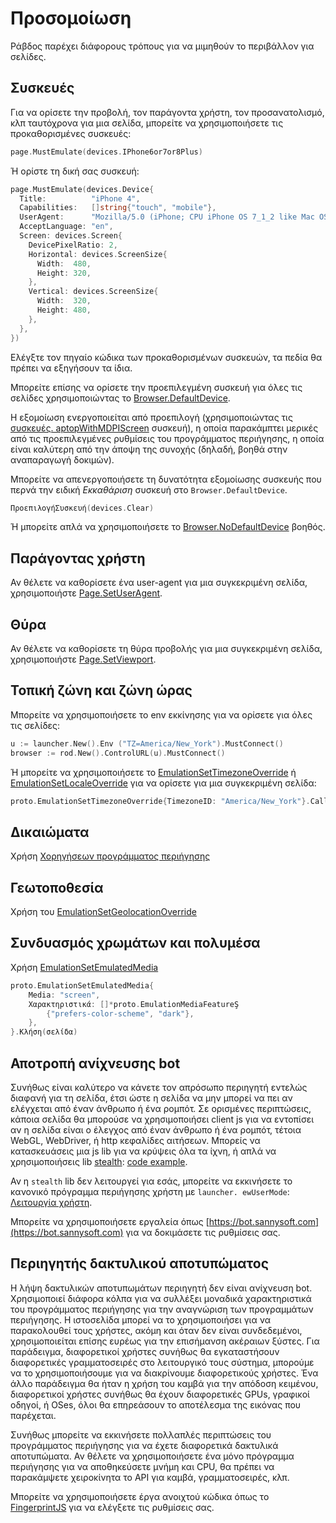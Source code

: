 # Προσομοίωση

Ράβδος παρέχει διάφορους τρόπους για να μιμηθούν το περιβάλλον για σελίδες.

## Συσκευές

Για να ορίσετε την προβολή, τον παράγοντα χρήστη, τον προσανατολισμό, κλπ ταυτόχρονα για μια σελίδα, μπορείτε να χρησιμοποιήσετε τις προκαθορισμένες συσκευές:

```go
page.MustEmulate(devices.IPhone6or7or8Plus)
```

Ή ορίστε τη δική σας συσκευή:

```go
page.MustEmulate(devices.Device{
  Title:          "iPhone 4",
  Capabilities:   []string{"touch", "mobile"},
  UserAgent:      "Mozilla/5.0 (iPhone; CPU iPhone OS 7_1_2 like Mac OS X)",
  AcceptLanguage: "en",
  Screen: devices.Screen{
    DevicePixelRatio: 2,
    Horizontal: devices.ScreenSize{
      Width:  480,
      Height: 320,
    },
    Vertical: devices.ScreenSize{
      Width:  320,
      Height: 480,
    },
  },
})
```

Ελέγξτε τον πηγαίο κώδικα των προκαθορισμένων συσκευών, τα πεδία θα πρέπει να εξηγήσουν τα ίδια.

Μπορείτε επίσης να ορίσετε την προεπιλεγμένη συσκευή για όλες τις σελίδες χρησιμοποιώντας το [Browser.DefaultDevice](https://pkg.go.dev/github.com/go-rod/rod#Browser.DefaultDevice).

Η εξομοίωση ενεργοποιείται από προεπιλογή (χρησιμοποιώντας τις [συσκευές. aptopWithMDPIScreen](https://github.com/go-rod/rod/blob/bc44c39c9b4352c15d00bef6f6a1071205d2c388/lib/devices/list.go#L616) συσκευή), η οποία παρακάμπτει μερικές από τις προεπιλεγμένες ρυθμίσεις του προγράμματος περιήγησης, η οποία είναι καλύτερη από την άποψη της συνοχής (δηλαδή, βοηθά στην αναπαραγωγή δοκιμών).

Μπορείτε να απενεργοποιήσετε τη δυνατότητα εξομοίωσης συσκευής που περνά την ειδική _Εκκαθάριση_ συσκευή στο `Browser.DefaultDevice`.

```go
ΠροεπιλογήΣυσκευή(devices.Clear)
```

Ή μπορείτε απλά να χρησιμοποιήσετε το [Browser.NoDefaultDevice](https://pkg.go.dev/github.com/go-rod/rod#Browser.NoDefaultDevice) βοηθός.

## Παράγοντας χρήστη

Αν θέλετε να καθορίσετε ένα user-agent για μια συγκεκριμένη σελίδα, χρησιμοποιήστε [Page.SetUserAgent](https://pkg.go.dev/github.com/go-rod/rod#Page.SetUserAgent).

## Θύρα

Αν θέλετε να καθορίσετε τη θύρα προβολής για μια συγκεκριμένη σελίδα, χρησιμοποιήστε [Page.SetViewport](https://pkg.go.dev/github.com/go-rod/rod#Page.SetViewport).

## Τοπική ζώνη και ζώνη ώρας

Μπορείτε να χρησιμοποιήσετε το env εκκίνησης για να ορίσετε για όλες τις σελίδες:

```go
u := launcher.New().Env ("TZ=America/New_York").MustConnect()
browser := rod.New().ControlURL(u).MustConnect()
```

Ή μπορείτε να χρησιμοποιήσετε το [EmulationSetTimezoneOverride](https://pkg.go.dev/github.com/go-rod/rod/lib/proto#EmulationSetTimezoneOverride) ή [EmulationSetLocaleOverride](https://pkg.go.dev/github.com/go-rod/rod/lib/proto#EmulationSetLocaleOverride) για να ορίσετε για μια συγκεκριμένη σελίδα:

```go
proto.EmulationSetTimezoneOverride{TimezoneID: "America/New_York"}.Call(σελίδα)
```

## Δικαιώματα

Χρήση [Χορηγήσεων προγράμματος περιήγησης](https://pkg.go.dev/github.com/go-rod/rod/lib/proto#BrowserGrantPermissions)

## Γεωτοποθεσία

Χρήση του [EmulationSetGeolocationOverride](https://pkg.go.dev/github.com/go-rod/rod/lib/proto#EmulationSetGeolocationOverride)

## Συνδυασμός χρωμάτων και πολυμέσα

Χρήση [EmulationSetEmulatedMedia](https://pkg.go.dev/github.com/go-rod/rod/lib/proto#EmulationSetEmulatedMedia)

```go
proto.EmulationSetEmulatedMedia{
    Media: "screen",
    Χαρακτηριστικά: []*proto.EmulationMediaFeatureŞ
        {"prefers-color-scheme", "dark"},
    },
}.Κλήση(σελίδα)
```

## Αποτροπή ανίχνευσης bot

Συνήθως είναι καλύτερο να κάνετε τον απρόσωπο περιηγητή εντελώς διαφανή για τη σελίδα, έτσι ώστε η σελίδα να μην μπορεί να πει αν ελέγχεται από έναν άνθρωπο ή ένα ρομπότ. Σε ορισμένες περιπτώσεις, κάποια σελίδα θα μπορούσε να χρησιμοποιήσει client js για να εντοπίσει αν η σελίδα είναι ο έλεγχος από έναν άνθρωπο ή ένα ρομπότ, τέτοια WebGL, WebDriver, ή http κεφαλίδες αιτήσεων. Μπορείς να κατασκευάσεις μια js lib για να κρύψεις όλα τα ίχνη, ή απλά να χρησιμοποιήσεις lib [stealth](https://github.com/go-rod/stealth): [code example](https://github.com/go-rod/stealth/blob/master/examples_test.go).

Αν η `stealth` lib δεν λειτουργεί για εσάς, μπορείτε να εκκινήσετε το κανονικό πρόγραμμα περιήγησης χρήστη με `launcher. ewUserMode`: [Λειτουργία χρήστη](custom-launch.md?id=user-mode).

Μπορείτε να χρησιμοποιήσετε εργαλεία όπως [https://bot.sannysoft.com](https://bot.sannysoft.com) για να δοκιμάσετε τις ρυθμίσεις σας.

## Περιηγητής δακτυλικού αποτυπώματος

Η λήψη δακτυλικών αποτυπωμάτων περιηγητή δεν είναι ανίχνευση bot. Χρησιμοποιεί διάφορα κόλπα για να συλλέξει μοναδικά χαρακτηριστικά του προγράμματος περιήγησης για την αναγνώριση των προγραμμάτων περιήγησης. Η ιστοσελίδα μπορεί να το χρησιμοποιήσει για να παρακολουθεί τους χρήστες, ακόμη και όταν δεν είναι συνδεδεμένοι, χρησιμοποιείται επίσης ευρέως για την επισήμανση ακέραιων ξύστες. Για παράδειγμα, διαφορετικοί χρήστες συνήθως θα εγκαταστήσουν διαφορετικές γραμματοσειρές στο λειτουργικό τους σύστημα, μπορούμε να το χρησιμοποιήσουμε για να διακρίνουμε διαφορετικούς χρήστες. Ένα άλλο παράδειγμα θα ήταν η χρήση του καμβά για την απόδοση κειμένου, διαφορετικοί χρήστες συνήθως θα έχουν διαφορετικές GPUs, γραφικοί οδηγοί, ή OSes, όλοι θα επηρεάσουν το αποτέλεσμα της εικόνας που παρέχεται.

Συνήθως μπορείτε να εκκινήσετε πολλαπλές περιπτώσεις του προγράμματος περιήγησης για να έχετε διαφορετικά δακτυλικά αποτυπώματα. Αν θέλετε να χρησιμοποιήσετε ένα μόνο πρόγραμμα περιήγησης για να αποθηκεύσετε μνήμη και CPU, θα πρέπει να παρακάμψετε χειροκίνητα το API για καμβά, γραμματοσειρές, κλπ.

Μπορείτε να χρησιμοποιήσετε έργα ανοιχτού κώδικα όπως το [FingerprintJS](https://github.com/fingerprintjs/fingerprintjs/) για να ελέγξετε τις ρυθμίσεις σας.
